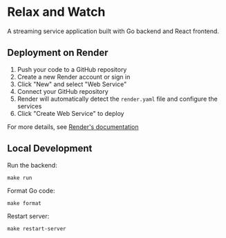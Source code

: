 # Relax and Watch

A streaming service application built with Go backend and React frontend.

## Deployment on Render

1. Push your code to a GitHub repository
2. Create a new Render account or sign in
3. Click "New" and select "Web Service"
4. Connect your GitHub repository
5. Render will automatically detect the `render.yaml` file and configure the services
6. Click "Create Web Service" to deploy

For more details, see [Render's documentation](https://render.com/docs/deploy-go)

## Local Development

Run the backend:
```
make run
```

Format Go code:
```
make format
```

Restart server:
```
make restart-server
```